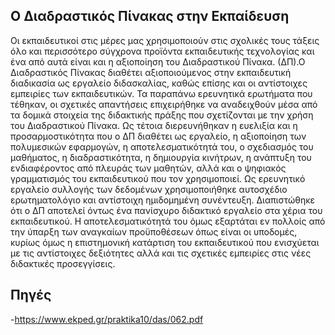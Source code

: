 ## Ο Διαδραστικός Πίνακας στην Εκπαίδευση

Οι εκπαιδευτικοί στις μέρες μας χρησιμοποιούν στις σχολικές τους τάξεις
όλο και περισσότερο σύγχρονα προϊόντα εκπαιδευτικής τεχνολογίας και ένα
από αυτά είναι και η αξιοποίηση του Διαδραστικού Πίνακα. (ΔΠ).Ο Διαδραστικός Πίνακας διαθέτει αξιοποιούμενος στην εκπαιδευτική
διαδικασία ως εργαλείο διδασκαλίας, καθώς επίσης και οι αντίστοιχες εμπειρίες
των εκπαιδευτικών. Τα παραπάνω ερευνητικά ερωτήματα που τέθηκαν,
οι σχετικές απαντήσεις επιχειρήθηκε να αναδειχθούν μέσα από τα δομικά
στοιχεία της διδακτικής πράξης που σχετίζονται με την χρήση του Διαδραστικού
Πίνακα. Ως τέτοια διερευνήθηκαν η ευελιξία και η προσαρμοστικότητα που ο
ΔΠ διαθέτει ως εργαλείο, η αξιοποίηση των πολυμεσικών εφαρμογών, η
αποτελεσματικότητά του, ο σχεδιασμός του μαθήματος, η διαδραστικότητα, η
δημιουργία κινήτρων, η ανάπτυξη του ενδιαφέροντος από πλευράς των
μαθητών, αλλά και ο ψηφιακός γραμματισμός του εκπαιδευτικού που τον
χρησιμοποιεί. Ως ερευνητικό εργαλείο συλλογής των δεδομένων
χρησιμοποιήθηκε αυτοσχέδιο ερωτηματολόγιο και αντίστοιχη ημιδομημένη
συνέντευξη. Διαπιστώθηκε ότι ο ΔΠ αποτελεί όντως ένα πανίσχυρο διδακτικό
εργαλείο στα χέρια του εκπαιδευτικού. Η αποτελεσματικότητά του όμως
εξαρτάται εν πολλοίς από την ύπαρξη των αναγκαίων προϋποθέσεων όπως
είναι οι υποδομές, κυρίως όμως η επιστημονική κατάρτιση του εκπαιδευτικού
που ενισχύεται με τις αντίστοιχες δεξιότητες αλλά και τις σχετικές εμπειρίες
στις νέες διδακτικές προσεγγίσεις.

## Πηγές
-https://www.ekped.gr/praktika10/das/062.pdf
